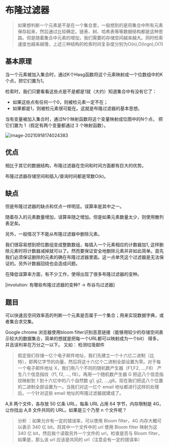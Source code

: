 # 布隆过滤器

>  如果想判断一个元素是不是在一个集合里，一般想到的是将集合中所有元素保存起来，然后通过比较确定。链表、树、哈希表等等数据结构都是这种思路。但是随着集合中元素的增加，我们需要的存储空间越来越大。同时检索速度也越来越慢，上述三种结构的检索时间复杂度分别为O(n),O(log⁡n),O(1)


## 基本原理

当一个元素被加入集合时，通过K个Hasg函数将这个元素映射成一个位数组中的K个点，把它们置为1。

检索时，我们只要看看这些点是不是都是1就（大约）知道集合中有没有它了：

+ 如果这些点有任何一个0，则被检元素一定不在；
+ 如果都是1，则被检元素很可能在。这就是布隆过滤器的基本思想。

当有变量被加入集合时，通过N个映射函数将这个变量映射成位图中的N个点， 把它们置为 1（假定有两个变量都通过 3 个映射函数）。 

![image-20210918174024383](https://www.shiyitopo.tech/uPic/image-20210918174024383.png)



## 优点

相比于其它的数据结构，布隆过滤器在空间和时间方面都有巨大的优势。

布隆过滤器存储空间和插入/查询时间都是常数O(k)。

## 缺点

但是布隆过滤器的缺点和优点一样明显。误算率是其中之一。

随着存入的元素数量增加，误算率随之增加。但是如果元素数量太少，则使用散列表足矣。

另外，一般情况下不能从布隆过滤器中删除元素。

我们很容易想到把位数组变成整数数组，每插入一个元素相应的计数器加1, 这样删除元素时将计数器减掉就可以了。然而要保证安全地删除元素并非如此简单。首先我们必须保证删除的元素的确在布隆过滤器里面。这一点单凭这个过滤器是无法保证的。另外计数器回绕也会造成问题。

在降低误算率方面，有不少工作，使得出现了很多布隆过滤器的变种。

[involution: 有哪些布隆过滤器的变种? -> 布谷鸟过滤器]


## 题目

可以快速且空间效率高的判断一个元素是否属于一个集合；用来实现数据字典，或者集合求交集。

Google chrome 浏览器使用bloom filter识别恶意链接（能够用较少的存储空间表示较大的数据集合，简单的想就是把每一个URL都可以映射成为一个bit）
得多，并且误判率在万分之一以下。
又如： 检测垃圾邮件

>  假定我们存储一亿个电子邮件地址，我们先建立一个十六亿二进制（比特），即两亿字节的向量，然后将这十六亿个二进制全部设置为零。对于每一个电子邮件地址 X，我们用八个不同的随机数产生器（F1,F2, ...,F8） 产生八个信息指纹（f1, f2, ..., f8）。再用一个随机数产生器 G 把这八个信息指纹映射到 1 到十六亿中的八个自然数 g1, g2, ...,g8。现在我们把这八个位置的二进制全部设置为一。当我们对这一亿个 email 地址都进行这样的处理后。一个针对这些 email 地址的布隆过滤器就建成了。
> 

A,B 两个文件，各存放 50 亿条 URL，每条 URL 占用 64 字节，内存限制是 4G，让你找出 A,B 文件共同的 URL。如果是三个乃至 n 个文件呢？

> 分析 ：如果允许有一定的错误率，可以使用 Bloom filter，4G 内存大概可以表示 340 亿 bit。将其中一个文件中的 url 使用 Bloom filter 映射为这 340 亿 bit，然后挨个读取另外一个文件的 url，检查是否与 Bloom filter，如果是，那么该 url 应该是共同的 url（注意会有一定的错误率）
